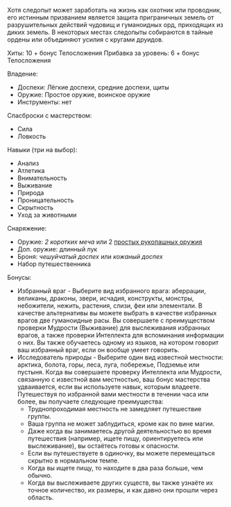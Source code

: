 Хотя следопыт может заработать на жизнь как охотник или проводник, его истинным призванием является защита приграничных земель от разрушительных действий чудовищ и гуманоидных орд, приходящих из диких земель. В некоторых местах следопыты собираются в тайные ордены или объединяют усилия с кругами друидов.

Хиты: 10 + бонус Телосложения
Прибавка за уровень: 6 + бонус Телосложения

Владение:
- Доспехи: Лёгкие доспехи, средние доспехи, щиты
- Оружие: Простое оружие, воинское оружие
- Инструменты: нет

Спасброски с мастерством:
- Сила
- Ловкость

Навыки (три на выбор):
- Анализ
- Атлетика
- Внимательность
- Выживание
- Природа
- Проницательность
- Скрытность
- Уход за животными

Снаряжение:
- Оружие: *2 коротких меча* или 2 [простых рукопашных оружия](Владение%20оружием)
- Доп. оружие: длинный лук
- Броня: *чешуйчатый доспех* или *кожаный доспех*
- Набор путешественника

Бонусы:
- Избранный враг - Выберите вид избранного врага: аберрации, великаны, драконы, звери, исчадия, конструкты, монстры, небожители, нежить, растения, слизи, феи или элементали. В качестве альтернативы вы можете выбрать в качестве избранных врагов две гуманоидные расы. Вы совершаете с преимуществом проверки Мудрости (Выживание) для выслеживания избранных врагов, а также проверки Интеллекта для вспоминания информации о них. Вы также обучаетесь одному из языков, на котором говорит ваш избранный враг, если он вообще умеет говорить.
- Исследователь природы - Выберите один вид известной местности: арктика, болота, горы, леса, луга, побережье, Подземье или пустыня. Когда вы совершаете проверку Интеллекта или Мудрости, связанную с известной вам местностью, ваш бонус мастерства удваивается, если вы используете навык, которым владеете. Путешествуя по избранной вами местности в течении часа или более, вы получаете следующие преимущества: 
	- Труднопроходимая местность не замедляет путешествие группы. 
	- Ваша группа не может заблудиться, кроме как по вине магии. 
	- Даже когда вы занимаетесь другой деятельностью во время путешествия (например, ищете пищу, ориентируетесь или выслеживание), вы остаётесь готовы к опасности. 
	- Если вы путешествуете в одиночку, вы можете перемещаться скрытно в нормальном темпе. 
	- Когда вы ищете пищу, то находите в два раза больше, чем обычно. 
	- Когда вы выслеживаете других существ, вы также узнаёте их точное количество, их размеры, и как давно они прошли через область.
